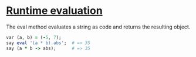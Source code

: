 [1]: http://rosettacode.org/wiki/Runtime_evaluation

# [Runtime evaluation][1]

The eval method evaluates a string as code and returns the resulting object.

```ruby
var (a, b) = (-5, 7);
say eval '(a * b).abs';  # => 35
say (a * b -> abs);      # => 35
```